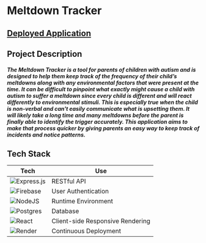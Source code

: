 # Meltdown Tracker

## [Deployed Application](https://solo-mvp-meltdown-trackers.onrender.com)

## Project Description

##### The Meltdown Tracker is a tool for parents of children with autism and is designed to help them keep track of the frequency of their child’s meltdowns along with any environmental factors that were present at the time. It can be difficult to pinpoint what exactly might cause a child with autism to suffer a meltdown since every child is different and will react differently to environmental stimuli. This is especially true when the child is non-verbal and can't easily communicate what is upsetting them. It will likely take a long time and many meltdowns before the parent is finally able to identify the trigger accurately. This application aims to make that process quicker by giving parents an easy way to keep track of incidents and notice patterns.

## Tech Stack

| Tech | Use |
| ---------- | ----------- |
| ![Express.js](https://img.shields.io/badge/express.js-%23404d59.svg?style=for-the-badge&logo=express&logoColor=%2361DAFB) | RESTful API |
| ![Firebase](https://img.shields.io/badge/firebase-%23039BE5.svg?style=for-the-badge&logo=firebase) | User Authentication |
| ![NodeJS](https://img.shields.io/badge/node.js-6DA55F?style=for-the-badge&logo=node.js&logoColor=white) | Runtime Environment |
| ![Postgres](https://img.shields.io/badge/postgres-%23316192.svg?style=for-the-badge&logo=postgresql&logoColor=white) | Database |
| ![React](https://img.shields.io/badge/react-%2320232a.svg?style=for-the-badge&logo=react&logoColor=%2361DAFB) | Client-side Responsive Rendering |
| ![Render](https://img.shields.io/badge/Render-%46E3B7.svg?style=for-the-badge&logo=render&logoColor=white) | Continuous Deployment |
